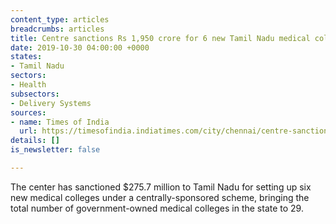 ```yaml
---
content_type: articles
breadcrumbs: articles
title: Centre sanctions Rs 1,950 crore for 6 new Tamil Nadu medical colleges
date: 2019-10-30 04:00:00 +0000
states:
- Tamil Nadu
sectors:
- Health
subsectors:
- Delivery Systems
sources:
- name: Times of India
  url: https://timesofindia.indiatimes.com/city/chennai/centre-sanctions-rs-1950-crore-for-6-new-tamil-nadu-medical-colleges/articleshowprint/71730766.cms
details: []
is_newsletter: false

---
```

The center has sanctioned $275.7 million to Tamil Nadu for setting up six new medical colleges under a centrally-sponsored scheme, bringing the total number of government-owned medical colleges in the state to 29.
